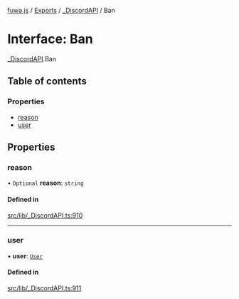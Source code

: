 [fuwa.js](../README.md) / [Exports](../modules.md) / [_DiscordAPI](../modules/_DiscordAPI.md) / Ban

# Interface: Ban

[_DiscordAPI](../modules/_DiscordAPI.md).Ban

## Table of contents

### Properties

- [reason](_DiscordAPI.Ban.md#reason)
- [user](_DiscordAPI.Ban.md#user)

## Properties

### reason

• `Optional` **reason**: `string`

#### Defined in

[src/lib/_DiscordAPI.ts:910](https://github.com/Fuwajs/Fuwa.js/blob/60995b2/src/lib/_DiscordAPI.ts#L910)

___

### user

• **user**: [`User`](_DiscordAPI.User.md)

#### Defined in

[src/lib/_DiscordAPI.ts:911](https://github.com/Fuwajs/Fuwa.js/blob/60995b2/src/lib/_DiscordAPI.ts#L911)
